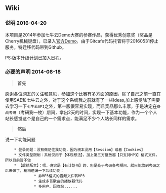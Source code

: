 ## Wiki

### 说明 2016-04-20
本项目是2014年参加七牛云Demo大赛的参赛作品，获得优秀创意奖（奖品是 Cherry机械键盘），已录入[官方Demo](http://developer.qiniu.com/demo/)，由于Gitcafe代码托管将于20160531停止服务，特迁移代码带到Github。

PS:版本升级计划已加入日程。


### 必要的声明 2014-08-18

>**首先**

感谢各位网友的关注和意见，参加这个比赛有多方面的原因，除了自己之前一直在使用SAE和七牛云之外，对于这个系统我之前就有了一些Ideas,加上感觉除了需要去学习一下`七牛云API`之外，第一版很容易实现，而且奖品那么丰厚，于是决定在`备战考研`（考研狗一枚）期间，拿出2天的时间，实现一下基本功能，作为一个个人站长感觉这个是自己的一个需求点，能满足不少个人站长同样的需求。

>**然后**

说一下功能问题

        * 登录问题：没有做记住我功能，因为根本没用【Session】或者【Cookies】
        * 文件类型限制：系统仅用于【体现想法】，加上第三方播放器【只支持MP3】格式文件，所以目前暂不做
        * 【后续版本】：嗯，确实是【有计划书】的，但是处于考研备考期间，就只能放到考研之后来做了，稍稍透漏一下后续功能：
                 * 非MP3格式的音频文件转MP3
                 * 生成多首歌曲的播放器代码
                 * 多用户、回收站......